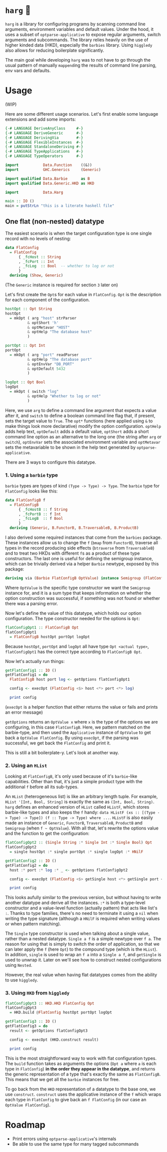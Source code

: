 # `harg` :nut_and_bolt:

`harg` is a library for configuring programs by scanning command line arguments, environment
variables and default values. Under the hood, it uses a subset of `optparse-applicative` to expose
regular arguments, switch arguments and subcommands. The library relies heavily on the use of higher
kinded data (HKD), especially the `barbies` library. Using `higgledy` also allows for reducing
boilerplate significantly.

The main goal while developing `harg` was to not have to go through the usual pattern of manually
`mappend`ing the results of command line parsing, env vars and defaults.

# Usage

(WIP)

Here are some different usage scenarios. Let's first enable some language extensions and add some
imports:

``` haskell
{-# LANGUAGE DeriveAnyClass     #-}
{-# LANGUAGE DeriveGeneric      #-}
{-# LANGUAGE DerivingVia        #-}
{-# LANGUAGE FlexibleInstances  #-}
{-# LANGUAGE StandaloneDeriving #-}
{-# LANGUAGE TypeApplications   #-}
{-# LANGUAGE TypeOperators      #-}

import           Data.Function    ((&))
import           GHC.Generics     (Generic)

import qualified Data.Barbie      as B
import qualified Data.Generic.HKD as HKD

import           Data.Harg

main :: IO ()
main = putStrLn "this is a literate haskell file"
```

## One flat (non-nested) datatype

The easiest scenario is when the target configuration type is one single record with no levels of
nesting:

``` haskell
data FlatConfig
  = FlatConfig
      { _fcHost :: String
      , _fcPort :: Int
      , _fcLog  :: Bool  -- whether to log or not
      }
  deriving (Show, Generic)
```

(The `Generic` instance is required for section `3` later on)

Let's first create the `Opt`s for each value in `FlatConfig`. `Opt` is the description for each
component of the configuration.

``` haskell
hostOpt :: Opt String
hostOpt
  = mkOpt ( arg "host" strParser
          & optShort 'h'
          & optMetavar "HOST"
          & optHelp "The database host"
          )

portOpt :: Opt Int
portOpt
  = mkOpt ( arg "port" readParser
          & optHelp "The database port"
          & optEnvVar "DB_PORT"
          & optDefault 5432
          )

logOpt :: Opt Bool
logOpt
  = mkOpt ( switch "log"
          & optHelp "Whether to log or not"
          )
```

Here, we use `arg` to define a command line argument that expects a value after it, and `switch` to
define a boolean command line flag that, if present, sets the target value to `True`. The `opt*`
functions (here applied using `&` to make things look more declarative) modify the option
configuration. `optHelp` adds help text, `optDefault` adds a default value, `optShort` adds a short
command line option as an alternative to the long one (the string after `arg` or `switch`),
`optEnvVar` sets the associated environment variable and `optMetavar` sets the metavariable to be
shown in the help text generated by `optparse-applicative`.

There are 3 ways to configure this datatype.

### 1. Using a `barbie` type

`barbie` types are types of kind `(Type -> Type) -> Type`. The `barbie` type for `FlatConfig`
looks like this:

``` haskell
data FlatConfigB f
  = FlatConfigB
      { _fcHostB :: f String
      , _fcPortB :: f Int
      , _fcLogB  :: f Bool
      }
  deriving (Generic, B.FunctorB, B.TraversableB, B.ProductB)
```

I also derived some required instances that come from the `barbies` package. These instances allow
us to change the `f` (`bmap` from `FunctorB`), traverse all types in the record producing side
effects (`btraverse` from `TraversableB`) and to treat two HKDs with different `f`s as a product of
these type constructors. The last one is useful for defining the semigroup instance, which can be
trivially derived via a helper `Barbie` newtype, exposed by this package:

``` haskell
deriving via (Barbie FlatConfigB OptValue) instance Semigroup (FlatConfigB OptValue)
```

Where `OptValue` is the specific type constructor we want the `Semigroup` instance for, and it is
a sum type that keeps information on whether the option construction was successful, if something
was not found or whether there was a parsing error.

Now let's define the value of this datatype, which holds our option configuration. The type
constructor needed for the options is `Opt`:

``` haskell
flatConfigOpt1 :: FlatConfigB Opt
flatConfigOpt1
  = FlatConfigB hostOpt portOpt logOpt
```

Because `hostOpt`, `portOpt` and `logOpt` all have type `Opt <actual type>`, `flatConfigOpt1` has
the correct type according to `FlatConfigB Opt`.

Now let's actually run things:

``` haskell
getFlatConfig1 :: IO ()
getFlatConfig1 = do
  FlatConfigB host port log <- getOptions flatConfigOpt1

  config <- execOpt (FlatConfig <$> host <*> port <*> log)

  print config
```

(`execOpt` is a helper function that either returns the value or fails and prints an error message)

`getOptions` returns an `OptValue x` where `x` is the type of the options we are configuring, in
this case `FlatConfigB`. Here, we pattern matched on the barbie-type, and then used the
`Applicative` instance of `OptValue` to get back a `OptValue FlatConfig`. By using `execOpt`, if the
parsing was successful, we get back the `FlatConfig` and print it.

This is still a bit boilerplate-y. Let's look at another way.

### 2. Using an `HList`

Looking at `FlatConfigB`, it's only used because of it's `barbie`-like capabilities. Other than that,
it's just a simple product type with the additional `f` before all its sub-types.

An `HList` (heterogeneous list) is like an arbitrary length tuple. For example,
`HList '[Int, Bool, String]` is exactly the same as `(Int, Bool, String)`. `harg` defines an
enhanced version of `HList` called `HListF`, which stores barbie-like types and also keeps the `f`
handy: `data HListF (xs :: [(Type -> Type) -> Type]) (f :: Type -> Type) where ...`. `HListF` is
also easily made an instance of `Generic`, `FunctorB`, `TraversableB`, `ProductB` and `Semigroup`
(when `f ~ OptValue`). With all that, let's rewrite the options value and the function to get the
configuration:

``` haskell
flatConfigOpt2 :: (Single String :* Single Int :* Single Bool) Opt
flatConfigOpt2
  = single hostOpt :* single portOpt :* single logOpt :* HNilF

getFlatConfig2 :: IO ()
getFlatConfig2 = do
  host :* port :* log :* _ <- getOptions flatConfigOpt2

  config <- execOpt (FlatConfig <$> getSingle host <*> getSingle port <*> getSingle log)

  print config
```

This looks aufully similar to the previous version, but without having to write another datatype
and derive all the instances. `:*` is both a type-level constructor and a value-level function
(actually pattern) that acts like list's `:`. Thanks to type families, there's no need to terminate
it using a `nil` when writing the type signature (although a `HNilF` is required when writing values
or when pattern matching).

The `Single` type constructor is used when talking about a single value, rather than a nested
datatype. `Single a f` is a simple newtype over `f a`. The reason for using that is simply to
switch the order of application, so that we can later apply the `f` (here `Opt`) to the compound
type (which is the `HList`). In addition, `single` is used to wrap an `f a` into a `Single a f`, and
`getSingle` is used to unwrap it. Later on we'll see how to construct nested configurations using
`Nested`.

However, the real value when having flat datatypes comes from the ability to use `higgledy`.

### 3. Using `HKD` from `higgledy`

``` haskell
flatConfigOpt3 :: HKD.HKD FlatConfig Opt
flatConfigOpt3
  = HKD.build @FlatConfig hostOpt portOpt logOpt

getFlatConfig3 :: IO ()
getFlatConfig3 = do
  result <- getOptions flatConfigOpt3

  config <- execOpt (HKD.construct result)

  print config
```

This is the most straightforward way to work with flat configuration types. The `build` function
takes as arguments the options (`Opt a` where `a` is each type in `FlatConfig`) **in the order they
appear in the datatype**, and returns the generic representation of a type that's exactly the same
as `FlatConfigB`. This means that we get all the `barbie` instances for free.

To go back from the `HKD` representation of a datatype to the base one, we use `construct`.
`construct` uses the applicative instance of the `f` which wraps each type in `FlatConfig` to give
back an `f FlatConfig` (in our case an `OptValue FlatConfig`).

# Roadmap

- Print errors using `optparse-applicative`'s internals
- Be able to use the same type for many tagged subcommands
